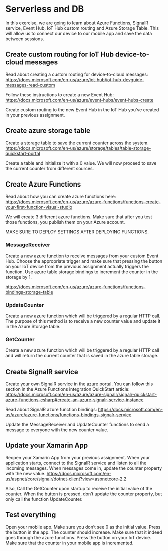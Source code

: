 # Serverless and DB
In this exercise, we are going to learn about Azure Functions, SignalR service, Event Hub, IoT Hub custom routing and Azure Storage Table. This will allow us to connect our device to our mobile app and save the data between sessions.

## Create custom routing for IoT Hub device-to-cloud messages
Read about creating a custom routing for device-to-cloud messages: 
https://docs.microsoft.com/en-us/azure/iot-hub/iot-hub-devguide-messages-read-custom

Follow these instructions to create a new Event Hub:
https://docs.microsoft.com/en-us/azure/event-hubs/event-hubs-create

Create custom routing to the new Event Hub in the IoT Hub you’ve created in your previous assignment. 

## Create azure storage table
Create a storage table to save the current counter across the system.
https://docs.microsoft.com/en-us/azure/storage/tables/table-storage-quickstart-portal

Create a table and initialize it with a 0 value.
We will now proceed to save the current counter from different sources.

## Create Azure Functions
Read about how you can create azure functions here:
https://docs.microsoft.com/en-us/azure/azure-functions/functions-create-your-first-function-visual-studio

We will create 3 different azure functions. Make sure that after you test those functions, you publish them on your Azure account.

MAKE SURE TO DEPLOY SETTINGS AFTER DEPLOYING FUNCTIONS. 

### MessageReceiver
Create a new azure function to receive messages from your custom Event Hub.
Choose the appropriate trigger and make sure that pressing the button on your IoT device from the previous assignment actually triggers the function.
Use azure table storage bindings to increment the counter in the storage by 1.

https://docs.microsoft.com/en-us/azure/azure-functions/functions-bindings-storage-table

### UpdateCounter
Create a new azure function which will be triggered by a regular HTTP call. The purpose of this method is to receive a new counter value and update it in the Azure Storage table.

### GetCounter
Create a new azure function which will be triggered by a regular HTTP call and will return the current counter that is saved in the azure table storage.

## Create SignalR service
Create your own SignalR service in the azure portal. You can follow this section in the Azure Functions integration QuickStart article:
https://docs.microsoft.com/en-us/azure/azure-signalr/signalr-quickstart-azure-functions-csharp#create-an-azure-signalr-service-instance

Read about SignalR azure function bindings:
https://docs.microsoft.com/en-us/azure/azure-functions/functions-bindings-signalr-service

Update the MessageReceiver and UpdateCounter functions to send a message to everyone with the new counter value.

## Update your Xamarin App
Reopen your Xamarin App from your previous assignment.
When your application starts, connect to the SignalR service and listen to all the incoming messages.
When messages come in, update the counter property with the new value.
https://docs.microsoft.com/en-us/aspnet/core/signalr/dotnet-client?view=aspnetcore-2.2

Also, Call the GetCounter upon startup to receive the initial value of the counter.
When the button is pressed, don’t update the counter property, but only call the function UpdateCounter.

## Test everything
Open your mobile app. Make sure you don’t see 0 as the initial value. 
Press the button in the app. The counter should increase. Make sure that it indeed goes through the azure functions.
Press the button on your IoT device. Make sure that the counter in your mobile app is incremented.
